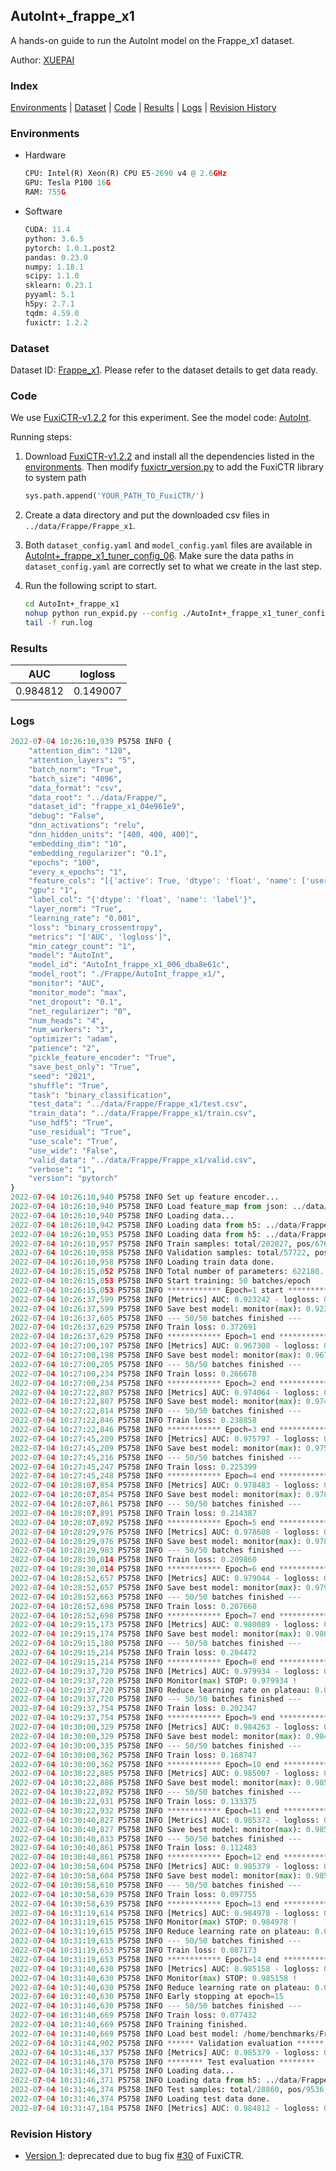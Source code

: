 ## AutoInt+_frappe_x1

A hands-on guide to run the AutoInt model on the Frappe_x1 dataset.

Author: [XUEPAI](https://github.com/xue-pai)

### Index

[Environments](#Environments) | [Dataset](#Dataset) | [Code](#Code) | [Results](#Results) | [Logs](#Logs) |  [Revision History](#Revision-History)

### Environments

+ Hardware
  
  ```python
  CPU: Intel(R) Xeon(R) CPU E5-2690 v4 @ 2.6GHz
  GPU: Tesla P100 16G
  RAM: 755G
  ```

+ Software
  
  ```python
  CUDA: 11.4
  python: 3.6.5
  pytorch: 1.0.1.post2
  pandas: 0.23.0
  numpy: 1.18.1
  scipy: 1.1.0
  sklearn: 0.23.1
  pyyaml: 5.1
  h5py: 2.7.1
  tqdm: 4.59.0
  fuxictr: 1.2.2
  ```

### Dataset

Dataset ID: [Frappe_x1](https://github.com/openbenchmark/BARS/blob/master/ctr_prediction/datasets/Frappe#Frappe_x1). Please refer to the dataset details to get data ready.

### Code

We use [FuxiCTR-v1.2.2](https://github.com/xue-pai/FuxiCTR/tree/v1.2.2) for this experiment. See the model code: [AutoInt](https://github.com/xue-pai/FuxiCTR/blob/v1.2.2/fuxictr/pytorch/models/AutoInt.py).

Running steps:

1. Download [FuxiCTR-v1.2.2](https://github.com/xue-pai/FuxiCTR/archive/refs/tags/v1.2.2.zip) and install all the dependencies listed in the [environments](#environments). Then modify [fuxictr_version.py](./fuxictr_version.py#L3) to add the FuxiCTR library to system path
   
   ```python
   sys.path.append('YOUR_PATH_TO_FuxiCTR/')
   ```

2. Create a data directory and put the downloaded csv files in `../data/Frappe/Frappe_x1`.

3. Both `dataset_config.yaml` and `model_config.yaml` files are available in [AutoInt+_frappe_x1_tuner_config_06](./AutoInt+_frappe_x1_tuner_config_06). Make sure the data paths in `dataset_config.yaml` are correctly set to what we create in the last step.

4. Run the following script to start.
   
   ```bash
   cd AutoInt+_frappe_x1
   nohup python run_expid.py --config ./AutoInt+_frappe_x1_tuner_config_06 --expid AutoInt_frappe_x1_006_dba8e61c --gpu 0 > run.log &
   tail -f run.log
   ```

### Results

| AUC      | logloss  |
|:--------:|:--------:|
| 0.984812 | 0.149007 |

### Logs

```python
2022-07-04 10:26:10,939 P5758 INFO {
    "attention_dim": "128",
    "attention_layers": "5",
    "batch_norm": "True",
    "batch_size": "4096",
    "data_format": "csv",
    "data_root": "../data/Frappe/",
    "dataset_id": "frappe_x1_04e961e9",
    "debug": "False",
    "dnn_activations": "relu",
    "dnn_hidden_units": "[400, 400, 400]",
    "embedding_dim": "10",
    "embedding_regularizer": "0.1",
    "epochs": "100",
    "every_x_epochs": "1",
    "feature_cols": "[{'active': True, 'dtype': 'float', 'name': ['user', 'item', 'daytime', 'weekday', 'isweekend', 'homework', 'cost', 'weather', 'country', 'city'], 'type': 'categorical'}]",
    "gpu": "1",
    "label_col": "{'dtype': 'float', 'name': 'label'}",
    "layer_norm": "True",
    "learning_rate": "0.001",
    "loss": "binary_crossentropy",
    "metrics": "['AUC', 'logloss']",
    "min_categr_count": "1",
    "model": "AutoInt",
    "model_id": "AutoInt_frappe_x1_006_dba8e61c",
    "model_root": "./Frappe/AutoInt_frappe_x1/",
    "monitor": "AUC",
    "monitor_mode": "max",
    "net_dropout": "0.1",
    "net_regularizer": "0",
    "num_heads": "4",
    "num_workers": "3",
    "optimizer": "adam",
    "patience": "2",
    "pickle_feature_encoder": "True",
    "save_best_only": "True",
    "seed": "2021",
    "shuffle": "True",
    "task": "binary_classification",
    "test_data": "../data/Frappe/Frappe_x1/test.csv",
    "train_data": "../data/Frappe/Frappe_x1/train.csv",
    "use_hdf5": "True",
    "use_residual": "True",
    "use_scale": "True",
    "use_wide": "False",
    "valid_data": "../data/Frappe/Frappe_x1/valid.csv",
    "verbose": "1",
    "version": "pytorch"
}
2022-07-04 10:26:10,940 P5758 INFO Set up feature encoder...
2022-07-04 10:26:10,940 P5758 INFO Load feature_map from json: ../data/Frappe/frappe_x1_04e961e9/feature_map.json
2022-07-04 10:26:10,940 P5758 INFO Loading data...
2022-07-04 10:26:10,942 P5758 INFO Loading data from h5: ../data/Frappe/frappe_x1_04e961e9/train.h5
2022-07-04 10:26:10,953 P5758 INFO Loading data from h5: ../data/Frappe/frappe_x1_04e961e9/valid.h5
2022-07-04 10:26:10,957 P5758 INFO Train samples: total/202027, pos/67604, neg/134423, ratio/33.46%, blocks/1
2022-07-04 10:26:10,958 P5758 INFO Validation samples: total/57722, pos/19063, neg/38659, ratio/33.03%, blocks/1
2022-07-04 10:26:10,958 P5758 INFO Loading train data done.
2022-07-04 10:26:15,052 P5758 INFO Total number of parameters: 622180.
2022-07-04 10:26:15,053 P5758 INFO Start training: 50 batches/epoch
2022-07-04 10:26:15,053 P5758 INFO ************ Epoch=1 start ************
2022-07-04 10:26:37,599 P5758 INFO [Metrics] AUC: 0.923242 - logloss: 0.667601
2022-07-04 10:26:37,599 P5758 INFO Save best model: monitor(max): 0.923242
2022-07-04 10:26:37,605 P5758 INFO --- 50/50 batches finished ---
2022-07-04 10:26:37,629 P5758 INFO Train loss: 0.372691
2022-07-04 10:26:37,629 P5758 INFO ************ Epoch=1 end ************
2022-07-04 10:27:00,197 P5758 INFO [Metrics] AUC: 0.967308 - logloss: 0.227230
2022-07-04 10:27:00,198 P5758 INFO Save best model: monitor(max): 0.967308
2022-07-04 10:27:00,205 P5758 INFO --- 50/50 batches finished ---
2022-07-04 10:27:00,234 P5758 INFO Train loss: 0.266678
2022-07-04 10:27:00,234 P5758 INFO ************ Epoch=2 end ************
2022-07-04 10:27:22,807 P5758 INFO [Metrics] AUC: 0.974064 - logloss: 0.198629
2022-07-04 10:27:22,807 P5758 INFO Save best model: monitor(max): 0.974064
2022-07-04 10:27:22,814 P5758 INFO --- 50/50 batches finished ---
2022-07-04 10:27:22,846 P5758 INFO Train loss: 0.238858
2022-07-04 10:27:22,846 P5758 INFO ************ Epoch=3 end ************
2022-07-04 10:27:45,209 P5758 INFO [Metrics] AUC: 0.975797 - logloss: 0.175871
2022-07-04 10:27:45,209 P5758 INFO Save best model: monitor(max): 0.975797
2022-07-04 10:27:45,216 P5758 INFO --- 50/50 batches finished ---
2022-07-04 10:27:45,247 P5758 INFO Train loss: 0.225399
2022-07-04 10:27:45,248 P5758 INFO ************ Epoch=4 end ************
2022-07-04 10:28:07,854 P5758 INFO [Metrics] AUC: 0.978483 - logloss: 0.168441
2022-07-04 10:28:07,854 P5758 INFO Save best model: monitor(max): 0.978483
2022-07-04 10:28:07,861 P5758 INFO --- 50/50 batches finished ---
2022-07-04 10:28:07,891 P5758 INFO Train loss: 0.214387
2022-07-04 10:28:07,892 P5758 INFO ************ Epoch=5 end ************
2022-07-04 10:28:29,976 P5758 INFO [Metrics] AUC: 0.978608 - logloss: 0.166450
2022-07-04 10:28:29,976 P5758 INFO Save best model: monitor(max): 0.978608
2022-07-04 10:28:29,983 P5758 INFO --- 50/50 batches finished ---
2022-07-04 10:28:30,014 P5758 INFO Train loss: 0.209860
2022-07-04 10:28:30,014 P5758 INFO ************ Epoch=6 end ************
2022-07-04 10:28:52,657 P5758 INFO [Metrics] AUC: 0.979044 - logloss: 0.164588
2022-07-04 10:28:52,657 P5758 INFO Save best model: monitor(max): 0.979044
2022-07-04 10:28:52,663 P5758 INFO --- 50/50 batches finished ---
2022-07-04 10:28:52,698 P5758 INFO Train loss: 0.207668
2022-07-04 10:28:52,698 P5758 INFO ************ Epoch=7 end ************
2022-07-04 10:29:15,173 P5758 INFO [Metrics] AUC: 0.980089 - logloss: 0.168088
2022-07-04 10:29:15,174 P5758 INFO Save best model: monitor(max): 0.980089
2022-07-04 10:29:15,180 P5758 INFO --- 50/50 batches finished ---
2022-07-04 10:29:15,214 P5758 INFO Train loss: 0.204472
2022-07-04 10:29:15,214 P5758 INFO ************ Epoch=8 end ************
2022-07-04 10:29:37,720 P5758 INFO [Metrics] AUC: 0.979934 - logloss: 0.164634
2022-07-04 10:29:37,720 P5758 INFO Monitor(max) STOP: 0.979934 !
2022-07-04 10:29:37,720 P5758 INFO Reduce learning rate on plateau: 0.000100
2022-07-04 10:29:37,720 P5758 INFO --- 50/50 batches finished ---
2022-07-04 10:29:37,754 P5758 INFO Train loss: 0.202347
2022-07-04 10:29:37,754 P5758 INFO ************ Epoch=9 end ************
2022-07-04 10:30:00,329 P5758 INFO [Metrics] AUC: 0.984263 - logloss: 0.139078
2022-07-04 10:30:00,329 P5758 INFO Save best model: monitor(max): 0.984263
2022-07-04 10:30:00,335 P5758 INFO --- 50/50 batches finished ---
2022-07-04 10:30:00,362 P5758 INFO Train loss: 0.168747
2022-07-04 10:30:00,362 P5758 INFO ************ Epoch=10 end ************
2022-07-04 10:30:22,885 P5758 INFO [Metrics] AUC: 0.985007 - logloss: 0.139548
2022-07-04 10:30:22,886 P5758 INFO Save best model: monitor(max): 0.985007
2022-07-04 10:30:22,892 P5758 INFO --- 50/50 batches finished ---
2022-07-04 10:30:22,931 P5758 INFO Train loss: 0.133375
2022-07-04 10:30:22,932 P5758 INFO ************ Epoch=11 end ************
2022-07-04 10:30:40,827 P5758 INFO [Metrics] AUC: 0.985372 - logloss: 0.141032
2022-07-04 10:30:40,827 P5758 INFO Save best model: monitor(max): 0.985372
2022-07-04 10:30:40,833 P5758 INFO --- 50/50 batches finished ---
2022-07-04 10:30:40,861 P5758 INFO Train loss: 0.112483
2022-07-04 10:30:40,861 P5758 INFO ************ Epoch=12 end ************
2022-07-04 10:30:58,604 P5758 INFO [Metrics] AUC: 0.985379 - logloss: 0.145408
2022-07-04 10:30:58,604 P5758 INFO Save best model: monitor(max): 0.985379
2022-07-04 10:30:58,610 P5758 INFO --- 50/50 batches finished ---
2022-07-04 10:30:58,639 P5758 INFO Train loss: 0.097755
2022-07-04 10:30:58,639 P5758 INFO ************ Epoch=13 end ************
2022-07-04 10:31:19,614 P5758 INFO [Metrics] AUC: 0.984978 - logloss: 0.151318
2022-07-04 10:31:19,615 P5758 INFO Monitor(max) STOP: 0.984978 !
2022-07-04 10:31:19,615 P5758 INFO Reduce learning rate on plateau: 0.000010
2022-07-04 10:31:19,615 P5758 INFO --- 50/50 batches finished ---
2022-07-04 10:31:19,653 P5758 INFO Train loss: 0.087173
2022-07-04 10:31:19,653 P5758 INFO ************ Epoch=14 end ************
2022-07-04 10:31:40,630 P5758 INFO [Metrics] AUC: 0.985158 - logloss: 0.151753
2022-07-04 10:31:40,630 P5758 INFO Monitor(max) STOP: 0.985158 !
2022-07-04 10:31:40,630 P5758 INFO Reduce learning rate on plateau: 0.000001
2022-07-04 10:31:40,630 P5758 INFO Early stopping at epoch=15
2022-07-04 10:31:40,630 P5758 INFO --- 50/50 batches finished ---
2022-07-04 10:31:40,669 P5758 INFO Train loss: 0.077432
2022-07-04 10:31:40,669 P5758 INFO Training finished.
2022-07-04 10:31:40,669 P5758 INFO Load best model: /home/benchmarks/Frappe/AutoInt_frappe_x1/frappe_x1_04e961e9/AutoInt_frappe_x1_006_dba8e61c.model
2022-07-04 10:31:44,902 P5758 INFO ****** Validation evaluation ******
2022-07-04 10:31:46,337 P5758 INFO [Metrics] AUC: 0.985379 - logloss: 0.145408
2022-07-04 10:31:46,370 P5758 INFO ******** Test evaluation ********
2022-07-04 10:31:46,371 P5758 INFO Loading data...
2022-07-04 10:31:46,371 P5758 INFO Loading data from h5: ../data/Frappe/frappe_x1_04e961e9/test.h5
2022-07-04 10:31:46,374 P5758 INFO Test samples: total/28860, pos/9536, neg/19324, ratio/33.04%, blocks/1
2022-07-04 10:31:46,374 P5758 INFO Loading test data done.
2022-07-04 10:31:47,184 P5758 INFO [Metrics] AUC: 0.984812 - logloss: 0.149007
```

### Revision History

- [Version 1](https://github.com/openbenchmark/BARS/tree/88d3a0faa4565e975141ae89a52d35d3a8b56eda/ctr_prediction/benchmarks/AutoInt/AutoInt_frappe_x1#autoint_frappe_x1): deprecated due to bug fix [#30](https://github.com/xue-pai/FuxiCTR/issues/30) of FuxiCTR.
